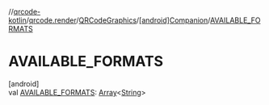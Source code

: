 //[qrcode-kotlin](../../../../index.md)/[qrcode.render](../../index.md)/[QRCodeGraphics](../index.md)/[[android]Companion](index.md)/[AVAILABLE_FORMATS](-a-v-a-i-l-a-b-l-e_-f-o-r-m-a-t-s.md)

# AVAILABLE_FORMATS

[android]\
val [AVAILABLE_FORMATS](-a-v-a-i-l-a-b-l-e_-f-o-r-m-a-t-s.md): [Array](https://kotlinlang.org/api/latest/jvm/stdlib/kotlin-stdlib/kotlin/-array/index.html)&lt;[String](https://kotlinlang.org/api/latest/jvm/stdlib/kotlin-stdlib/kotlin/-string/index.html)&gt;

